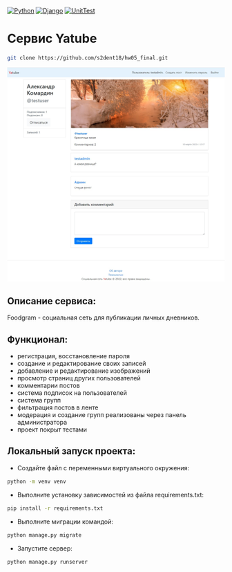 [![Python](https://img.shields.io/badge/-Python-464646?style=flat-square&logo=Python)](https://www.python.org/)
[![Django](https://img.shields.io/badge/-Django-464646?style=flat-square&logo=Django)](https://www.djangoproject.com/)
[![UnitTest](https://img.shields.io/badge/-UnitTest-464646?style=flat-square&logo=Python)](https://docs.python.org/3/library/unittest.html)  

# Сервис Yatube

```sh
git clone https://github.com/s2dent18/hw05_final.git
```

![Yatube](head.jpg)

## Описание сервиса:

Foodgram - социальная сеть для публикации личных дневников.  

## Функционал:

* регистрация, восстановление пароля  
* создание и редактирование своих записей  
* добавление и редактирование изображений  
* просмотр страниц других пользователей  
* комментарии постов  
* система подписок на пользователей  
* система групп  
* фильтрация постов в ленте 
* модерация и создание групп реализованы через панель администратора 
* проект покрыт тестами   

## Локальный запуск проекта:

* Создайте файл с переменными виртуального окружения:  
```sh
python -m venv venv
```    
* Выполните установку зависимостей из файла requirements.txt:   
```sh
pip install -r requirements.txt
```    
* Выполните миграции командой:  
```sh
python manage.py migrate
```  
* Запустите сервер:  
```sh
python manage.py runserver
```  

